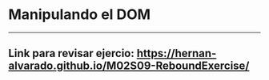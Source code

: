 # Manipulando el DOM
---------------------
 
## Link para revisar ejercio: https://hernan-alvarado.github.io/M02S09-ReboundExercise/ 
 
 
